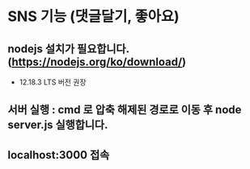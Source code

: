 # SNS 기능 (댓글달기, 좋아요)

## nodejs 설치가 필요합니다. (https://nodejs.org/ko/download/)
- 12.18.3 LTS 버전 권장

## 서버 실행 : cmd 로 압축 해제된 경로로 이동 후 node server.js 실행합니다.

## localhost:3000 접속